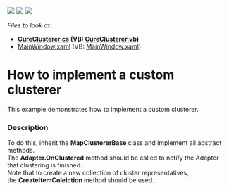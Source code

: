 <!-- default badges list -->
![](https://img.shields.io/endpoint?url=https://codecentral.devexpress.com/api/v1/VersionRange/128571538/15.2.4%2B)
[![](https://img.shields.io/badge/Open_in_DevExpress_Support_Center-FF7200?style=flat-square&logo=DevExpress&logoColor=white)](https://supportcenter.devexpress.com/ticket/details/T311800)
[![](https://img.shields.io/badge/📖_How_to_use_DevExpress_Examples-e9f6fc?style=flat-square)](https://docs.devexpress.com/GeneralInformation/403183)
<!-- default badges end -->
<!-- default file list -->
*Files to look at*:

* **[CureClusterer.cs](./CS/CustomClustererSample/CureClusterer.cs) (VB: [CureClusterer.vb](./VB/CustomClustererSample/CureClusterer.vb))**
* [MainWindow.xaml](./CS/CustomClustererSample/MainWindow.xaml) (VB: [MainWindow.xaml](./VB/CustomClustererSample/MainWindow.xaml))
<!-- default file list end -->
# How to implement a custom clusterer


This example demonstrates how to implement a custom clusterer.


<h3>Description</h3>

<p>To do this, inherit the&nbsp;<strong>MapClustererBase&nbsp;</strong>class and implement all abstract methods.&nbsp;<br />The&nbsp;<strong>Adapter.OnClustered</strong>&nbsp;method should be called to notify the Adapter that clustering is finished.<br />Note that to create a new collection of cluster representatives, the&nbsp;<strong>CreateItemColelction&nbsp;</strong>method should be used.</p>

<br/>


